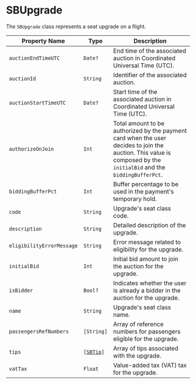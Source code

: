 # SBUpgrade

The `SBUpgrade` class represents a seat upgrade on a flight.

| **Property Name** | **Type** | **Description** |
|-|-|-|
| `auctionEndTimeUTC` | `Date?` | End time of the associated auction in Coordinated Universal Time (UTC). |
| `auctionId` | `String` | Identifier of the associated auction. |
| `auctionStartTimeUTC` | `Date?` | Start time of the associated auction in Coordinated Universal Time (UTC). |
| `authorizeOnJoin` | `Int` | Total amount to be authorized by the payment card when the user decides to join the auction. This value is composed by the `initialBid` and the `biddingBufferPct`. |
| `biddingBufferPct` | `Int` | Buffer percentage to be used in the payment's temporary hold. |
| `code` | `String` | Upgrade's seat class code. |
| `description` | `String` | Detailed description of the upgrade. |
| `eligibilityErrorMessage` | `String` | Error message related to eligibility for the upgrade. |
| `initialBid` | `Int` | Initial bid amount to join the auction for the upgrade. |
| `isBidder` | `Bool?` | Indicates whether the user is already a bidder in the auction for the upgrade. |
| `name` | `String` | Upgrade's seat class name. |
| `passengersRefNumbers` | `[String]` | Array of reference numbers for passengers eligible for the upgrade. |
| `tips` | <code>[[SBTip](object-model/sbtip)]</code> | Array of tips associated with the upgrade. |
| `vatTax` | `Float` | Value-added tax (VAT) tax for the upgrade. |
